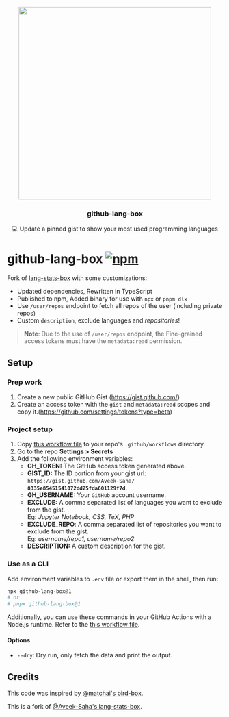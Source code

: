 <p align="center">
  <img width="450" src="https://user-images.githubusercontent.com/31800695/138593031-536f9b8c-714c-4c4f-8725-63ea105fcca0.png">
  <h3 align="center">github-lang-box</h3>
  <p align="center">💻 Update a pinned gist to show your most used programming languages</p>
</p>

# github-lang-box [![npm](https://img.shields.io/npm/v/github-lang-box)](https://www.npmjs.com/package/github-lang-box)

Fork of [lang-stats-box](https://github.com/Aveek-Saha/lang-stats-box) with some customizations:

- Updated dependencies, Rewritten in TypeScript
- Published to npm, Added binary for use with `npx` or `pnpm dlx`
- Use `/user/repos` endpoint to fetch all repos of the user (including private repos)
- Custom `description`, exclude languages and _repositories_!

> **Note**: Due to the use of `/user/repos` endpoint, the Fine-grained access tokens must have the `metadata:read` permission.

## Setup

### Prep work

1. Create a new public GitHub Gist (https://gist.github.com/)
2. Create an access token with the `gist` and `metadata:read` scopes and copy it.(https://github.com/settings/tokens?type=beta)

### Project setup

1. Copy [this workflow file](./action.yml) to your repo's `.github/workflows` directory.
2. Go to the repo **Settings > Secrets**
3. Add the following environment variables:
    - **GH_TOKEN:** The GitHub access token generated above.
    - **GIST_ID:** The ID portion from your gist url: <br> `https://gist.github.com/Aveek-Saha/` **`8335e85451541072dd25fda601129f7d`**.
    - **GH_USERNAME:** Your `GitHub` account username.
    - **EXCLUDE:** A comma separated list of languages you want to exclude from the gist. <br> Eg: _Jupyter Notebook, CSS, TeX, PHP_
    - **EXCLUDE_REPO**: A comma separated list of repositories you want to exclude from the gist. <br> Eg: _username/repo1, username/repo2_
    - **DESCRIPTION:** A custom description for the gist.

### Use as a CLI

Add environment variables to `.env` file or export them in the shell, then run:

```bash
npx github-lang-box@1
# or
# pnpx github-lang-box@1
```

Additionally, you can use these commands in your GitHub Actions with a Node.js runtime. Refer to the [this workflow file](./action.yml).

#### Options

- `--dry`: Dry run, only fetch the data and print the output.

## Credits

This code was inspired by [@matchai's bird-box](https://github.com/matchai/bird-box).

This is a fork of [@Aveek-Saha's lang-stats-box](https://github.com/Aveek-Saha/lang-stats-box).
